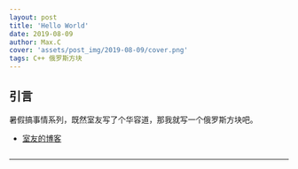 ```yaml
---
layout: post
title: 'Hello World'
date: 2019-08-09
author: Max.C
cover: 'assets/post_img/2019-08-09/cover.png'
tags: C++ 俄罗斯方块
---
```


## 引言

暑假搞事情系列，既然室友写了个华容道，那我就写一个俄罗斯方块吧。
- [室友的博客](https://ender-coder.github.io/posts/c++%E5%8D%8E%E5%AE%B9%E9%81%93)

``` C++

```

***